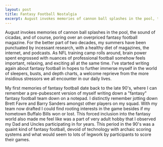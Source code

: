 ```yaml
---
layout: post
title: Fantasy Football Nostalgia  
excerpt: August invokes memories of cannon ball splashes in the pool, the sound of cicadas, and of course, poring over an overpriced fantasy football magazine. For the better part of two decades, my summers have been punctuated by incessant research, with a healthy diet of magazines, the internet, and podcasts.  As NFL training camp rolls around, brain power spent engrossed with nuances of professional...
---
```

<p>August invokes memories of cannon ball splashes in the pool, the sound of cicadas, and of course, poring over an overpriced fantasy football magazine. For the better part of two decades, my summers have been punctuated by incessant research, with a healthy diet of magazines, the internet, and podcasts.  As NFL training camp rolls around, brain power spent engrossed with nuances of professional football somehow feels important, relaxing, and exciting all at the same time.  I've started writing again about fantasy football in hopes to further immerse myself in the world of sleepers, busts, and depth charts, a welcome reprieve from the more insidious stressors we all encounter in our daily lives.  </p>
<p> My first memories of fantasy football date back to the late 90's, where I can remember a pre-pubescent version of myself writing down a "fantasy" fantasy football team down on a notepad.  I distinctly remember jotting down Brett Favre and Barry Sanders amongst other players on my squad.  With my team now drafted I could find rooting interests in the game besides if my hometown Buffalo Bills won or lost.  This forced inclusion into the fantasy world also made me feel like was a part of very adult hobby that I observed my Dad and Uncles participating in for years.  This period in the 90's was a quaint kind of fantasy football, devoid of technology with archaic scoring systems and what would seem to lots of legwork by participants to score their games.  </p>


